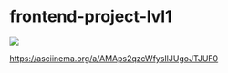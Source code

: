 # frontend-project-lvl1

<a href="https://codeclimate.com/github/xeleron88/frontend-project-lvl1/maintainability"><img src="https://api.codeclimate.com/v1/badges/8a4553a56d108f42e4ca/maintainability" /></a>

https://asciinema.org/a/AMAps2qzcWfysIlJUgoJTJUF0
